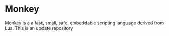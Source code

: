 # Monkey
Monkey is a a fast, small, safe, embeddable scripting language derived from Lua. This is an update repository
